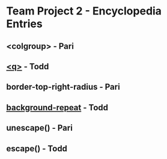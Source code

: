 # Team Project 2 - Encyclopedia Entries

## &lt;colgroup&gt; - Pari
## [&lt;q&gt;](q.md) - Todd
## border-top-right-radius - Pari
## [background-repeat](background-repeate.md) - Todd
## unescape() - Pari
## escape() - Todd
